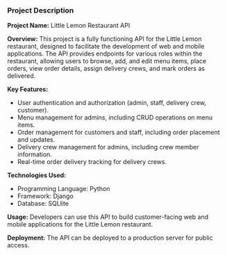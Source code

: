 ### Project Description

**Project Name:** Little Lemon Restaurant API

**Overview:** This project is a fully functioning API for the Little Lemon restaurant, designed to facilitate the development of web and mobile applications. The API provides endpoints for various roles within the restaurant, allowing users to browse, add, and edit menu items, place orders, view order details, assign delivery crews, and mark orders as delivered.

**Key Features:**
- User authentication and authorization (admin, staff, delivery crew, customer).
- Menu management for admins, including CRUD operations on menu items.
- Order management for customers and staff, including order placement and updates.
- Delivery crew management for admins, including crew member information.
- Real-time order delivery tracking for delivery crews.

**Technologies Used:**
- Programming Language: Python
- Framework: Django
- Database: SQLlite

**Usage:** Developers can use this API to build customer-facing web and mobile applications for the Little Lemon restaurant.

**Deployment:** The API can be deployed to a production server for public access.
